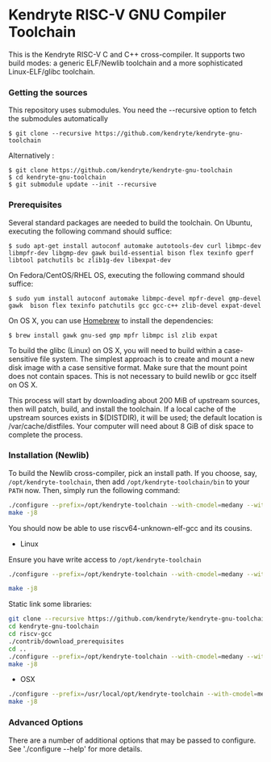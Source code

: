 Kendryte RISC-V GNU Compiler Toolchain
=============================

This is the Kendryte RISC-V C and C++ cross-compiler. It supports two build modes:
a generic ELF/Newlib toolchain and a more sophisticated Linux-ELF/glibc
toolchain.

###  Getting the sources

This repository uses submodules. You need the --recursive option to fetch the submodules automatically

    $ git clone --recursive https://github.com/kendryte/kendryte-gnu-toolchain
    
Alternatively :

    $ git clone https://github.com/kendryte/kendryte-gnu-toolchain
    $ cd kendryte-gnu-toolchain
    $ git submodule update --init --recursive
    
    

### Prerequisites

Several standard packages are needed to build the toolchain.  On Ubuntu,
executing the following command should suffice:

    $ sudo apt-get install autoconf automake autotools-dev curl libmpc-dev libmpfr-dev libgmp-dev gawk build-essential bison flex texinfo gperf libtool patchutils bc zlib1g-dev libexpat-dev

On Fedora/CentOS/RHEL OS, executing the following command should suffice:

    $ sudo yum install autoconf automake libmpc-devel mpfr-devel gmp-devel gawk  bison flex texinfo patchutils gcc gcc-c++ zlib-devel expat-devel

On OS X, you can use [Homebrew](http://brew.sh) to install the dependencies:

    $ brew install gawk gnu-sed gmp mpfr libmpc isl zlib expat

To build the glibc (Linux) on OS X, you will need to build within a case-sensitive file
system.  The simplest approach is to create and mount a new disk image with
a case sensitive format.  Make sure that the mount point does not contain spaces. This is not necessary to build newlib or gcc itself on OS X.

This process will start by downloading about 200 MiB of upstream sources, then
will patch, build, and install the toolchain.  If a local cache of the
upstream sources exists in $(DISTDIR), it will be used; the default location
is /var/cache/distfiles.  Your computer will need about 8 GiB of disk space to
complete the process.

### Installation (Newlib)

To build the Newlib cross-compiler, pick an install path.  If you choose,
say, `/opt/kendryte-toolchain`, then add `/opt/kendryte-toolchain/bin` to your `PATH` now.  Then, simply
run the following command:


```bash
./configure --prefix=/opt/kendryte-toolchain --with-cmodel=medany --with-arch=rv64imafc --with-abi=lp64f
make -j8
```

You should now be able to use riscv64-unknown-elf-gcc and its cousins.

- Linux

Ensure you have write access to ```/opt/kendryte-toolchain```

```bash
./configure --prefix=/opt/kendryte-toolchain --with-cmodel=medany --with-arch=rv64imafc --with-abi=lp64f

make -j8
```

Static link some libraries:

```bash
git clone --recursive https://github.com/kendryte/kendryte-gnu-toolchain
cd kendryte-gnu-toolchain
cd riscv-gcc
./contrib/download_prerequisites
cd ..
./configure --prefix=/opt/kendryte-toolchain --with-cmodel=medany --with-arch=rv64imafc --with-abi=lp64f
make -j8
```

- OSX

```bash
./configure --prefix=/usr/local/opt/kendryte-toolchain --with-cmodel=medany --with-arch=rv64imafc --with-abi=lp64f
make -j8
```

### Advanced Options

There are a number of additional options that may be passed to
configure.  See './configure --help' for more details.
